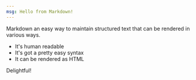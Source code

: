 ```yaml
---
msg: Hello from Markdown!
---
```


Markdown an easy way to maintain structured text that can be rendered in
various ways.

- It's human readable
- It's got a pretty easy syntax
- It can be rendered as HTML

Delightful!
